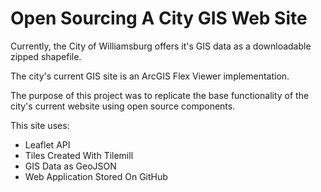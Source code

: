 Open Sourcing A City GIS Web Site
===

Currently, the City of Williamsburg offers it's GIS data as a downloadable  
zipped shapefile.

The city's current GIS site is an ArcGIS Flex Viewer implementation.

The purpose of this project was to replicate the base functionality of the  
city's current website using open source components.

This site uses:
* Leaflet API
* Tiles Created With Tilemill
* GIS Data as GeoJSON
* Web Application Stored On GitHub
